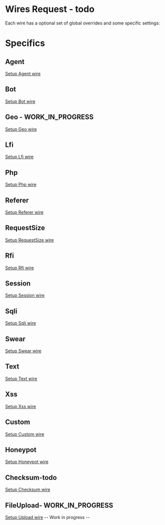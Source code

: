 # Wires Request - todo

Each wire has a optional set of global overrides and some specific settings:

<!--@include: ./wires/optionals.md-->

# Specifics
## Agent
[Setup Agent wire](./wires/agent.md)

## Bot
[Setup Bot wire](./wires/bot.md)

## Geo - WORK_IN_PROGRESS
[Setup Geo wire](./wires/geo.md)

## Lfi
[Setup Lfi wire](./wires/lfi.md)

## Php
[Setup Php wire](./wires/php.md)

## Referer
[Setup Referer wire](./wires/referer.md)

## RequestSize
[Setup RequestSize wire](./wires/requestsize.md)

## Rfi
[Setup Rfi wire](./wires/rfi.md)

## Session
[Setup Session wire](./wires/session.md)

## Sqli
[Setup Sqli wire](./wires/sqli.md)

## Swear
[Setup Swear wire](./wires/swear.md)

## Text
[Setup Text wire](./wires/text.md)

## Xss
[Setup Xss wire](./wires/xss.md)

## Custom
[Setup Custom wire](./wires/custom.md)

## Honeypot
[Setup Honeypot wire](./wires/honeypot.md)

## Checksum-todo
[Setup Checksum wire](./wires/checksum.md)

## FileUpload- WORK_IN_PROGRESS
[Setup Upload wire](./wires/upload.md)
-- Work in progress --

